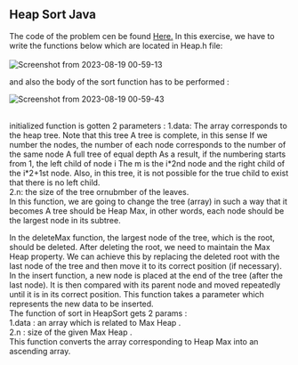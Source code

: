## Heap Sort Java
The code of the problem cen be found [Here.](https://github.com/Snaseri2001/Data-Structure-Course/blob/main/HeapSort_Java/src/ac/um/ds/HeapSort/HeapSort.java)
In this exercise, we have to write the functions below which are located in Heap.h file: <br>
<br>![Screenshot from 2023-08-19 00-59-13](https://github.com/Snaseri2001/Data-Structure-Course/assets/60386309/5d709250-0191-42cd-91bb-e9b9e8671b6b)

and also the body of the sort function has to be performed :<br> 

![Screenshot from 2023-08-19 00-59-43](https://github.com/Snaseri2001/Data-Structure-Course/assets/60386309/529fdd1f-94c3-4a4a-9cd9-068c851ca43a)

<br>
initialized function is gotten 2 parameters :
1.data: The array corresponds to the heap tree. Note that this tree A tree is complete, in this sense If we number the nodes, the number of each node corresponds to the number of the same node A full tree of equal depth As a result, if the numbering starts from 1, the left child of node i The m is the i*2nd node and the right child of the i*2+1st node. Also, in this tree, it is not possible for the true child to exist that there is no left child.
<br>
2.n: the size of the tree ornubmber of the leaves.
<br>
In this function, we are going to change the tree (array) in such a way that it becomes A tree should be Heap Max, in other words, each node should be the largest node in its subtree.<br>


In the deleteMax function, the largest node of the tree, which is the root, should be deleted. After deleting the root, we need to maintain the Max Heap property. We can achieve this by replacing the deleted root with the last node of the tree and then move it to its correct position (if necessary).
<br>
In the insert function, a new node is placed at the end of the tree (after the last node). It is then compared with its parent node and moved repeatedly until it is in its correct position. This function takes a parameter which represents the new data to be inserted.
<br>
The function of sort in HeapSort gets 2 params :<br>
1.data : an array which is related to Max Heap . <br>
2.n : size of the given Max Heap .<br>
This function converts the array corresponding to Heap Max into an ascending array.


